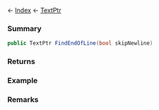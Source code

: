 ← [Index](Api-Index) ← [TextPtr](VRage.Game.ModAPI.Ingame.Utilities.TextPtr)

### Summary

```csharp
public TextPtr FindEndOfLine(bool skipNewline)
```

### Returns

### Example

### Remarks

